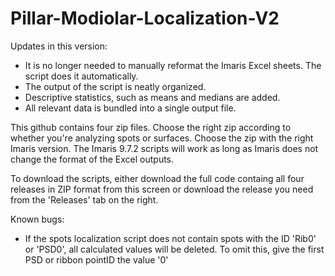 # Pillar-Modiolar-Localization-V2
Updates in this version:

- It is no longer needed to manually reformat the Imaris Excel sheets. The script does it automatically.
- The output of the script is neatly organized.
- Descriptive statistics, such as means and medians are added.
- All relevant data is bundled into a single output file.

This github contains four zip files. Choose the right zip according to whether you're analyzing spots or surfaces.
Choose the zip with the right Imaris version. The Imaris 9.7.2 scripts will work as long as Imaris does not change the format of the Excel outputs.

To download the scripts, either download the full code containg all four releases in ZIP format from this screen or download the release you need from the 'Releases' tab on the right.

Known bugs:
- If the spots localization script does not contain spots with the ID 'Rib0' or 'PSD0', all calculated values will be deleted. To omit this, give the first PSD or ribbon pointID the value '0'

